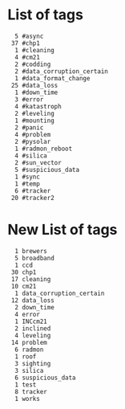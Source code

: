 
List of tags
============
      5 #async
     37 #chp1
      1 #cleaning
      4 #cm21
      2 #codding
      2 #data_corruption_certain
      1 #data_format_change
     25 #data_loss
      1 #down_time
      3 #error
      4 #katastroph
      2 #leveling
      1 #mounting
      2 #panic
      4 #problem
      2 #pysolar
      1 #radmon_reboot
      4 #silica
      2 #sun_vector
      5 #suspicious_data
      1 #sync
      1 #temp
      6 #tracker
     20 #tracker2

New List of tags
============
      1 brewers
      5 broadband
      1 ccd
     30 chp1
     17 cleaning
     10 cm21
      1 data_corruption_certain
     12 data_loss
      2 down_time
      4 error
      1 INCcm21
      2 inclined
      4 leveling
     14 problem
      6 radmon
      1 roof
      3 sighting
      3 silica
      6 suspicious_data
      1 test
      8 tracker
      1 works
